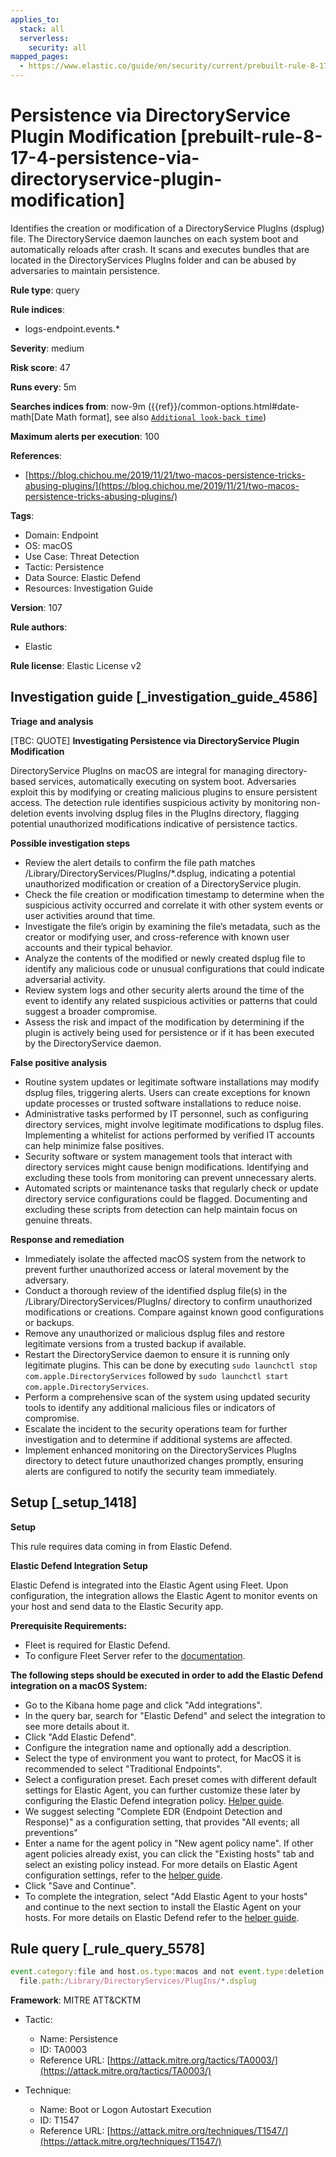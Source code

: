 ```yaml
---
applies_to:
  stack: all
  serverless:
    security: all
mapped_pages:
  - https://www.elastic.co/guide/en/security/current/prebuilt-rule-8-17-4-persistence-via-directoryservice-plugin-modification.html
---
```


# Persistence via DirectoryService Plugin Modification [prebuilt-rule-8-17-4-persistence-via-directoryservice-plugin-modification]

Identifies the creation or modification of a DirectoryService PlugIns (dsplug) file. The DirectoryService daemon launches on each system boot and automatically reloads after crash. It scans and executes bundles that are located in the DirectoryServices PlugIns folder and can be abused by adversaries to maintain persistence.

**Rule type**: query

**Rule indices**:

* logs-endpoint.events.*

**Severity**: medium

**Risk score**: 47

**Runs every**: 5m

**Searches indices from**: now-9m ({{ref}}/common-options.html#date-math[Date Math format], see also [`Additional look-back time`](docs-content://solutions/security/detect-and-alert/create-detection-rule.md#rule-schedule))

**Maximum alerts per execution**: 100

**References**:

* [https://blog.chichou.me/2019/11/21/two-macos-persistence-tricks-abusing-plugins/](https://blog.chichou.me/2019/11/21/two-macos-persistence-tricks-abusing-plugins/)

**Tags**:

* Domain: Endpoint
* OS: macOS
* Use Case: Threat Detection
* Tactic: Persistence
* Data Source: Elastic Defend
* Resources: Investigation Guide

**Version**: 107

**Rule authors**:

* Elastic

**Rule license**: Elastic License v2

## Investigation guide [_investigation_guide_4586]

**Triage and analysis**

[TBC: QUOTE]
**Investigating Persistence via DirectoryService Plugin Modification**

DirectoryService PlugIns on macOS are integral for managing directory-based services, automatically executing on system boot. Adversaries exploit this by modifying or creating malicious plugins to ensure persistent access. The detection rule identifies suspicious activity by monitoring non-deletion events involving dsplug files in the PlugIns directory, flagging potential unauthorized modifications indicative of persistence tactics.

**Possible investigation steps**

* Review the alert details to confirm the file path matches /Library/DirectoryServices/PlugIns/*.dsplug, indicating a potential unauthorized modification or creation of a DirectoryService plugin.
* Check the file creation or modification timestamp to determine when the suspicious activity occurred and correlate it with other system events or user activities around that time.
* Investigate the file’s origin by examining the file’s metadata, such as the creator or modifying user, and cross-reference with known user accounts and their typical behavior.
* Analyze the contents of the modified or newly created dsplug file to identify any malicious code or unusual configurations that could indicate adversarial activity.
* Review system logs and other security alerts around the time of the event to identify any related suspicious activities or patterns that could suggest a broader compromise.
* Assess the risk and impact of the modification by determining if the plugin is actively being used for persistence or if it has been executed by the DirectoryService daemon.

**False positive analysis**

* Routine system updates or legitimate software installations may modify dsplug files, triggering alerts. Users can create exceptions for known update processes or trusted software installations to reduce noise.
* Administrative tasks performed by IT personnel, such as configuring directory services, might involve legitimate modifications to dsplug files. Implementing a whitelist for actions performed by verified IT accounts can help minimize false positives.
* Security software or system management tools that interact with directory services might cause benign modifications. Identifying and excluding these tools from monitoring can prevent unnecessary alerts.
* Automated scripts or maintenance tasks that regularly check or update directory service configurations could be flagged. Documenting and excluding these scripts from detection can help maintain focus on genuine threats.

**Response and remediation**

* Immediately isolate the affected macOS system from the network to prevent further unauthorized access or lateral movement by the adversary.
* Conduct a thorough review of the identified dsplug file(s) in the /Library/DirectoryServices/PlugIns/ directory to confirm unauthorized modifications or creations. Compare against known good configurations or backups.
* Remove any unauthorized or malicious dsplug files and restore legitimate versions from a trusted backup if available.
* Restart the DirectoryService daemon to ensure it is running only legitimate plugins. This can be done by executing `sudo launchctl stop com.apple.DirectoryServices` followed by `sudo launchctl start com.apple.DirectoryServices`.
* Perform a comprehensive scan of the system using updated security tools to identify any additional malicious files or indicators of compromise.
* Escalate the incident to the security operations team for further investigation and to determine if additional systems are affected.
* Implement enhanced monitoring on the DirectoryServices PlugIns directory to detect future unauthorized changes promptly, ensuring alerts are configured to notify the security team immediately.


## Setup [_setup_1418]

**Setup**

This rule requires data coming in from Elastic Defend.

**Elastic Defend Integration Setup**

Elastic Defend is integrated into the Elastic Agent using Fleet. Upon configuration, the integration allows the Elastic Agent to monitor events on your host and send data to the Elastic Security app.

**Prerequisite Requirements:**

* Fleet is required for Elastic Defend.
* To configure Fleet Server refer to the [documentation](docs-content://reference/ingestion-tools/fleet/fleet-server.md).

**The following steps should be executed in order to add the Elastic Defend integration on a macOS System:**

* Go to the Kibana home page and click "Add integrations".
* In the query bar, search for "Elastic Defend" and select the integration to see more details about it.
* Click "Add Elastic Defend".
* Configure the integration name and optionally add a description.
* Select the type of environment you want to protect, for MacOS it is recommended to select "Traditional Endpoints".
* Select a configuration preset. Each preset comes with different default settings for Elastic Agent, you can further customize these later by configuring the Elastic Defend integration policy. [Helper guide](docs-content://solutions/security/configure-elastic-defend/configure-an-integration-policy-for-elastic-defend.md).
* We suggest selecting "Complete EDR (Endpoint Detection and Response)" as a configuration setting, that provides "All events; all preventions"
* Enter a name for the agent policy in "New agent policy name". If other agent policies already exist, you can click the "Existing hosts" tab and select an existing policy instead. For more details on Elastic Agent configuration settings, refer to the [helper guide](docs-content://reference/ingestion-tools/fleet/agent-policy.md).
* Click "Save and Continue".
* To complete the integration, select "Add Elastic Agent to your hosts" and continue to the next section to install the Elastic Agent on your hosts. For more details on Elastic Defend refer to the [helper guide](docs-content://solutions/security/configure-elastic-defend/install-elastic-defend.md).


## Rule query [_rule_query_5578]

```js
event.category:file and host.os.type:macos and not event.type:deletion and
  file.path:/Library/DirectoryServices/PlugIns/*.dsplug
```

**Framework**: MITRE ATT&CKTM

* Tactic:

    * Name: Persistence
    * ID: TA0003
    * Reference URL: [https://attack.mitre.org/tactics/TA0003/](https://attack.mitre.org/tactics/TA0003/)

* Technique:

    * Name: Boot or Logon Autostart Execution
    * ID: T1547
    * Reference URL: [https://attack.mitre.org/techniques/T1547/](https://attack.mitre.org/techniques/T1547/)



